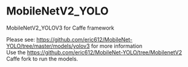 # MobileNetV2_YOLO
MobileNetV2_YOLOV3 for Caffe framework

Please see: https://github.com/eric612/MobileNet-YOLO/tree/master/models/yolov3 for more information <br /> 
Use the https://github.com/eric612/MobileNet-YOLO/tree/MobilenetV2 Caffe fork to run the models.
